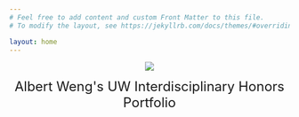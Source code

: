 ```yaml
---
# Feel free to add content and custom Front Matter to this file.
# To modify the layout, see https://jekyllrb.com/docs/themes/#overriding-theme-defaults

layout: home
---
```

<!-- <div align="center">
<font size = "200">
./begin
</font>
</div> -->
<p align="center">
  <img src="/images/challenge.jpg" />
</p>
<div align="center">
<font size = "5">
Albert Weng's UW Interdisciplinary Honors Portfolio
</font>
</div>

